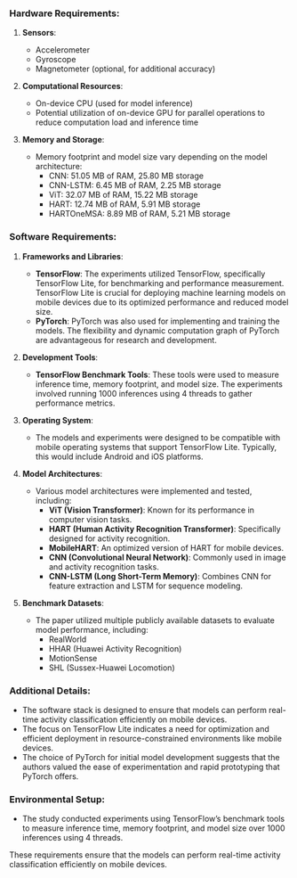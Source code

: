 
### Hardware Requirements:
1. **Sensors**:
   - Accelerometer
   - Gyroscope
   - Magnetometer (optional, for additional accuracy)

2. **Computational Resources**:
   - On-device CPU (used for model inference)
   - Potential utilization of on-device GPU for parallel operations to reduce computation load and inference time

3. **Memory and Storage**:
   - Memory footprint and model size vary depending on the model architecture:
     - CNN: 51.05 MB of RAM, 25.80 MB storage
     - CNN-LSTM: 6.45 MB of RAM, 2.25 MB storage
     - ViT: 32.07 MB of RAM, 15.22 MB storage
     - HART: 12.74 MB of RAM, 5.91 MB storage
     - HARTOneMSA: 8.89 MB of RAM, 5.21 MB storage



### Software Requirements:
1. **Frameworks and Libraries**:
   - **TensorFlow**: The experiments utilized TensorFlow, specifically TensorFlow Lite, for benchmarking and performance measurement. TensorFlow Lite is crucial for deploying machine learning models on mobile devices due to its optimized performance and reduced model size.
   - **PyTorch**: PyTorch was also used for implementing and training the models. The flexibility and dynamic computation graph of PyTorch are advantageous for research and development.

2. **Development Tools**:
   - **TensorFlow Benchmark Tools**: These tools were used to measure inference time, memory footprint, and model size. The experiments involved running 1000 inferences using 4 threads to gather performance metrics.

3. **Operating System**:
   - The models and experiments were designed to be compatible with mobile operating systems that support TensorFlow Lite. Typically, this would include Android and iOS platforms.

4. **Model Architectures**:
   - Various model architectures were implemented and tested, including:
     - **ViT (Vision Transformer)**: Known for its performance in computer vision tasks.
     - **HART (Human Activity Recognition Transformer)**: Specifically designed for activity recognition.
     - **MobileHART**: An optimized version of HART for mobile devices.
     - **CNN (Convolutional Neural Network)**: Commonly used in image and activity recognition tasks.
     - **CNN-LSTM (Long Short-Term Memory)**: Combines CNN for feature extraction and LSTM for sequence modeling.

5. **Benchmark Datasets**:
   - The paper utilized multiple publicly available datasets to evaluate model performance, including:
     - RealWorld
     - HHAR (Huawei Activity Recognition)
     - MotionSense
     - SHL (Sussex-Huawei Locomotion)

### Additional Details:
- The software stack is designed to ensure that models can perform real-time activity classification efficiently on mobile devices. 
- The focus on TensorFlow Lite indicates a need for optimization and efficient deployment in resource-constrained environments like mobile devices.
- The choice of PyTorch for initial model development suggests that the authors valued the ease of experimentation and rapid prototyping that PyTorch offers.


### Environmental Setup:
- The study conducted experiments using TensorFlow’s benchmark tools to measure inference time, memory footprint, and model size over 1000 inferences using 4 threads.

These requirements ensure that the models can perform real-time activity classification efficiently on mobile devices.
